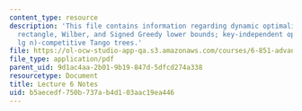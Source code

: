 ```yaml
---
content_type: resource
description: 'This file contains information regarding dynamic optimality: independent
  rectangle, Wilber, and Signed Greedy lower bounds; key-independent optimality; O(lg
  lg n)-competitive Tango trees.'
file: https://ol-ocw-studio-app-qa.s3.amazonaws.com/courses/6-851-advanced-data-structures-spring-2012/b5aecedf750b737ab4d103aac19ea446_MIT6_851S12_Lec6.pdf
file_type: application/pdf
parent_uid: 9d1ac4aa-2b01-9b19-847d-5dfcd274a338
resourcetype: Document
title: Lecture 6 Notes
uid: b5aecedf-750b-737a-b4d1-03aac19ea446
---
```

